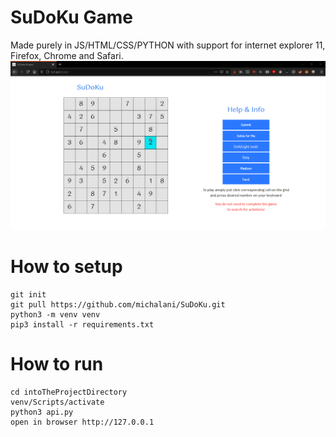 # SuDoKu Game
Made purely in JS/HTML/CSS/PYTHON with support for internet explorer 11, Firefox, Chrome and Safari.
![](showcase.gif)

# How to setup
```
git init
git pull https://github.com/michalani/SuDoKu.git
python3 -m venv venv
pip3 install -r requirements.txt
```

# How to run
```
cd intoTheProjectDirectory
venv/Scripts/activate
python3 api.py
open in browser http://127.0.0.1
```